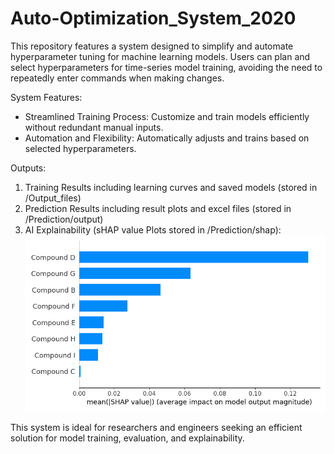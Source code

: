 # Auto-Optimization_System_2020
This repository features a system designed to simplify and automate hyperparameter tuning for machine learning models. Users can plan and select hyperparameters for time-series model training, avoiding the need to repeatedly enter commands when making changes.

System Features:
- Streamlined Training Process: Customize and train models efficiently without redundant manual inputs.
- Automation and Flexibility: Automatically adjusts and trains based on selected hyperparameters.

  
Outputs:
1. Training Results including learning curves and saved models (stored in /Output_files)
2. Prediction Results including result plots and excel files (stored in /Prediction/output)
3. AI Explainability (sHAP value Plots stored in /Prediction/shap):
   ![image](https://github.com/Poopogen/Model_Hyperparameter_Optimization_System_2020/blob/4c09b0edada3020a15129535bd0cbcca68a7f79c/Prediction/shap/summary_plot2.png)


This system is ideal for researchers and engineers seeking an efficient solution for model training, evaluation, and explainability.

